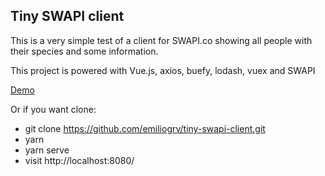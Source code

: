 ## Tiny SWAPI client

This is a very simple test of a client for SWAPI.co showing all people with their species and some information.

This project is powered with Vue.js, axios, buefy, lodash, vuex and SWAPI

[Demo](https://emiliogrv.github.io/tiny-swapi-client/)

Or if you want clone:

* git clone https://github.com/emiliogrv/tiny-swapi-client.git
* yarn
* yarn serve
* visit http://localhost:8080/
